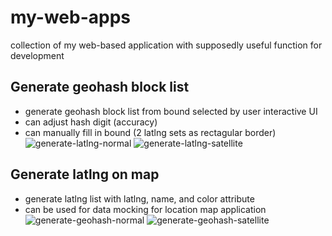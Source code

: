 # my-web-apps
collection of my web-based application with supposedly useful function for development

## Generate geohash block list

- generate geohash block list from bound selected by user interactive UI
- can adjust hash digit (accuracy)
- can manually fill in bound (2 latlng sets as rectagular border)
![generate-latlng-normal](generate-latlng-normal.png)
![generate-latlng-satellite](generate-latlng-satellite.png)

## Generate latlng on map

- generate latlng list with latlng, name, and color attribute
- can be used for data mocking for location map application
![generate-geohash-normal](generate-geohash-normal.png)
![generate-geohash-satellite](generate-geohash-satellite.png)
